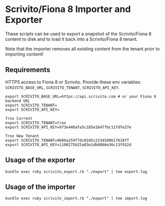 # Scrivito/Fiona 8 Importer and Exporter

These scripts can be used to export a snapshot of the Scrivito/Fiona 8 content to disk and to load
it back into a Scrivito/Fiona 8 tenant.

Note that the importer removes all existing content from the tenant prior to importing content!

## Requirements

HTTPS access to Fiona 8 or Scrivito.
Provide these env variables: `SCRIVITO_BASE_URL`, `SCRIVITO_TENANT`, `SCRIVITO_API_KEY`.

```
export SCRIVITO_BASE_URL=https://api.scrivito.com # or your Fiona 8 backend URL
export SCRIVITO_TENANT=
export SCRIVITO_API_KEY=

Trox Current
export SCRIVITO_TENANT=trox
export SCRIVITO_API_KEY=973e440afa5c185e1647fbc11fdfe27e

Trox New Tenant
export SCRIVITO_TENANT=9686a259f7dc0245c2234580617618ff
export SCRIVITO_API_KEY=1100275b25a03e1db0066e36c13f932d
```

## Usage of the exporter

```
bundle exec ruby scrivito_export.rb "./export" | tee export.log
```

## Usage of the importer

```
bundle exec ruby scrivito_import.rb "./export" | tee import.log
```
